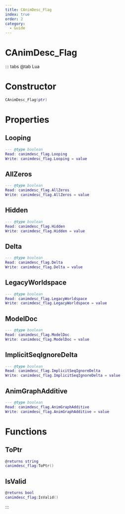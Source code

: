 ```yaml
---
title: CAnimDesc_Flag
index: true
order: 2
category:
  - Guide
---
```


# CAnimDesc_Flag

::: tabs
@tab Lua
# Constructor
```lua
CAnimDesc_Flag(ptr)
```
# Properties
## Looping 
```lua
--- @type boolean
Read: canimdesc_flag.Looping
Write: canimdesc_flag.Looping = value
```
## AllZeros 
```lua
--- @type boolean
Read: canimdesc_flag.AllZeros
Write: canimdesc_flag.AllZeros = value
```
## Hidden 
```lua
--- @type boolean
Read: canimdesc_flag.Hidden
Write: canimdesc_flag.Hidden = value
```
## Delta 
```lua
--- @type boolean
Read: canimdesc_flag.Delta
Write: canimdesc_flag.Delta = value
```
## LegacyWorldspace 
```lua
--- @type boolean
Read: canimdesc_flag.LegacyWorldspace
Write: canimdesc_flag.LegacyWorldspace = value
```
## ModelDoc 
```lua
--- @type boolean
Read: canimdesc_flag.ModelDoc
Write: canimdesc_flag.ModelDoc = value
```
## ImplicitSeqIgnoreDelta 
```lua
--- @type boolean
Read: canimdesc_flag.ImplicitSeqIgnoreDelta
Write: canimdesc_flag.ImplicitSeqIgnoreDelta = value
```
## AnimGraphAdditive 
```lua
--- @type boolean
Read: canimdesc_flag.AnimGraphAdditive
Write: canimdesc_flag.AnimGraphAdditive = value
```
# Functions
## ToPtr
```lua
@returns string
canimdesc_flag:ToPtr()
```
## IsValid
```lua
@returns bool
canimdesc_flag:IsValid()
```

:::